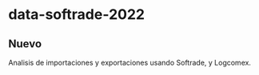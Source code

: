 # data-softrade-2022

## Nuevo

Analisis de importaciones y exportaciones usando Softrade, y Logcomex. 